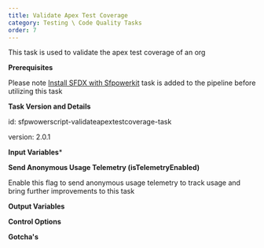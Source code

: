 ```yaml
---
title: Validate Apex Test Coverage
category: Testing \ Code Quality Tasks
order: 7
---
```


This task is used to validate the apex test coverage of an org

**Prerequisites**

Please note [Install SFDX with Sfpowerkit](/Tasks/Common-Utility-Tasks/Install%20SFDX%20CLI/) task is added to the pipeline before utilizing this task


**Task Version and Details**

id: sfpwowerscript-validateapextestcoverage-task

version: 2.0.1


**Input Variables***

 **Send Anonymous Usage Telemetry (isTelemetryEnabled)**

   Enable this flag to send anonymous usage telemetry to track usage and bring further improvements to this task


**Output Variables**

**Control Options**

**Gotcha's**
